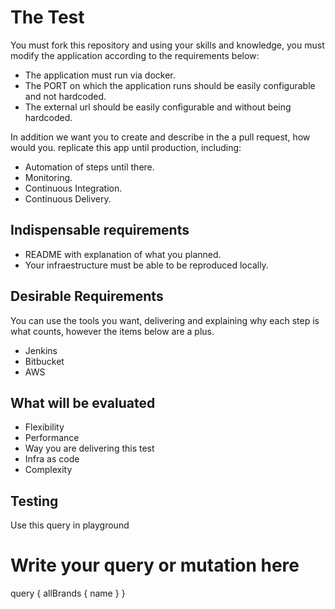 # The Test

You must fork this repository and using your skills and knowledge, you must modify the application according to the requirements below:

- The application must run via docker.
- The PORT on which the application runs should be easily configurable and not hardcoded.
- The external url should be easily configurable and without being hardcoded.

In addition we want you to create and describe in the a pull request, how would you. replicate this app until production, including:

- Automation of steps until there.
- Monitoring.
- Continuous Integration.
- Continuous Delivery.

## Indispensable requirements

- README with explanation of what you planned.
- Your infraestructure must be able to be reproduced locally.

## Desirable Requirements

You can use the tools you want, delivering and explaining why each step is what counts, however the items below are a plus.
- Jenkins
- Bitbucket
- AWS

## What will be evaluated

- Flexibility
- Performance
- Way you are delivering this test
- Infra as code
- Complexity

## Testing
Use this query in playground
# Write your query or mutation here
query {
  allBrands {
    name
  }
}
